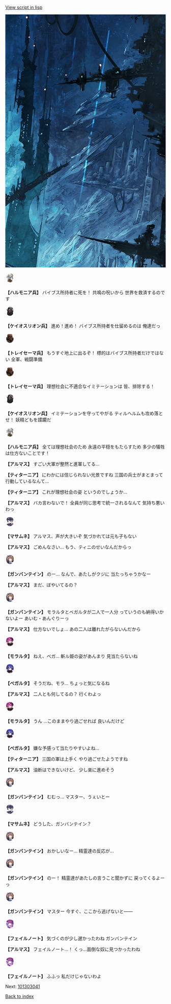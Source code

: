 [View script in lisp](../scripts/101303030.txt)

![underground_world_1.png](../images/backgrounds/underground_world_1.png)

<img src="../images/units/3810001.png" alt="3810001.png" height="34"/>

**【ハルモニア兵】**
バイブス所持者に死を！
共鳴の呪いから
世界を救済するのです

<img src="../images/units/3820001.png" alt="3820001.png" height="34"/>

**【ケイオスリオン兵】**
進め！進め！
バイブス所持者を仕留めるのは
俺達だっ

<img src="../images/units/3830001.png" alt="3830001.png" height="34"/>

**【トレイセーマ兵】**
もうすぐ地上に出るぞ！
標的はバイブス所持者だけではない
全軍、戦闘準備

<img src="../images/units/3830001.png" alt="3830001.png" height="34"/>

**【トレイセーマ兵】**
理想社会に不適合なイミテーションは
皆、排除する！

<img src="../images/units/3820001.png" alt="3820001.png" height="34"/>

**【ケイオスリオン兵】**
イミテーションを守ってやがる
ティルヘルムも攻め落とせ！
妖精どもを蹂躙だ

<img src="../images/units/3810001.png" alt="3810001.png" height="34"/>

**【ハルモニア兵】**
全ては理想社会のため
永遠の平穏をもたらすため
多少の犠牲は仕方ないことです！

**【アルマス】**
すごい大軍が整然と進軍してる…

**【ティターニア】**
にわかには信じられない光景ですね
三国の兵士がまとまって
行動しているなんて…

**【ティターニア】**
これが理想社会の姿
というのでしょうか…

**【アルマス】**
バカ言わないで！
全員が同じ思考で統一されるなんて
気持ち悪いわっ

<img src="../images/units/3100111.png" alt="3100111.png" height="34"/>

**【マサムネ】**
アルマス、声が大きいぞ
気づかれては元も子もない

**【アルマス】**
ごめんなさい…
もう、ティニのせいなんだからっ

<img src="../images/units/3600211.png" alt="3600211.png" height="34"/>

**【ガンバンテイン】**
のー…
なんで、あたしがクジに
当たっちゃうかなー

**【アルマス】**
まだ、ぼやいてるの？

<img src="../images/units/3600211.png" alt="3600211.png" height="34"/>

**【ガンバンテイン】**
モラルタとベガルタが二人で一人分
っていうのも納得いかないよー
あいむ・あんぐりーっ

**【アルマス】**
仕方ないでしょ…
あの二人は離れたがらないんだから

<img src="../images/units/3104011.png" alt="3104011.png" height="34"/>

**【モラルタ】**
ねえ、ベガ…
斬ル姫の姿があんまり
見当たらないね

<img src="../images/units/3104111.png" alt="3104111.png" height="34"/>

**【ベガルタ】**
そうだね、モラ…
ちょっと気になるね

**【アルマス】**
二人とも何してるの？
行くわよっ

<img src="../images/units/3104011.png" alt="3104011.png" height="34"/>

**【モラルタ】**
うん
…このままやり過ごせれば
良いんだけど

<img src="../images/units/3104111.png" alt="3104111.png" height="34"/>

**【ベガルタ】**
嫌な予感って当たりやすいよね…

**【ティターニア】**
三国の軍は上手く
やり過ごせたようですね

**【アルマス】**
油断はできないけど、
少し楽に進めそう

<img src="../images/units/3600211.png" alt="3600211.png" height="34"/>

**【ガンバンテイン】**
むむっ…
マスター、うぇいとー

<img src="../images/units/3100111.png" alt="3100111.png" height="34"/>

**【マサムネ】**
どうした、ガンバンテイン？

<img src="../images/units/3600211.png" alt="3600211.png" height="34"/>

**【ガンバンテイン】**
おかしいなー…
精霊達の反応が…

<img src="../images/units/3600211.png" alt="3600211.png" height="34"/>

**【ガンバンテイン】**
のー！
精霊達があたしの言うこと聞かずに
戻ってくるよーっ

<img src="../images/units/3600211.png" alt="3600211.png" height="34"/>

**【ガンバンテイン】**
マスター
今すぐ、ここから逃げないと――

<img src="../images/units/3401911.png" alt="3401911.png" height="34"/>

**【フェイルノート】**
気づくのが少し遅かったわね
ガンバンテイン

**【アルマス】**
フェイルノート…！
くっ…面倒な奴に見つかったわね

<img src="../images/units/3401911.png" alt="3401911.png" height="34"/>

**【フェイルノート】**
ふふっ
私だけじゃないわよ

Next: [101303041](101303041.md)

[Back to index](index.md)
